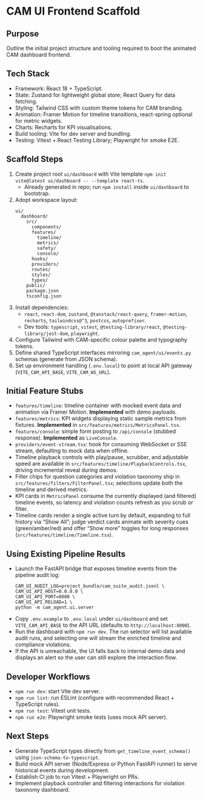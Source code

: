CAM UI Frontend Scaffold
========================

Purpose
-------
Outline the initial project structure and tooling required to boot the animated CAM dashboard frontend.

Tech Stack
----------
- Framework: React 18 + TypeScript.
- State: Zustand for lightweight global store; React Query for data fetching.
- Styling: Tailwind CSS with custom theme tokens for CAM branding.
- Animation: Framer Motion for timeline transitions, react-spring optional for metric widgets.
- Charts: Recharts for KPI visualisations.
- Build tooling: Vite for dev server and bundling.
- Testing: Vitest + React Testing Library; Playwright for smoke E2E.

Scaffold Steps
--------------
1. Create project root `ui/dashboard` with Vite template `npm init vite@latest ui/dashboard -- --template react-ts`.
   - Already generated in repo; run `npm install` inside `ui/dashboard` to bootstrap.
2. Adopt workspace layout:
   ```
   ui/
     dashboard/
       src/
         components/
         features/
           timeline/
           metrics/
           safety/
           console/
         hooks/
         providers/
         routes/
         styles/
         types/
       public/
       package.json
       tsconfig.json
   ```
3. Install dependencies:
   - `react`, `react-dom`, `zustand`, `@tanstack/react-query`, `framer-motion`, `recharts`, `tailwindcss@^3`, `postcss`, `autoprefixer`.
   - Dev tools: `typescript`, `vitest`, `@testing-library/react`, `@testing-library/jest-dom`, `playwright`.
4. Configure Tailwind with CAM-specific colour palette and typography tokens.
5. Define shared TypeScript interfaces mirroring `cam_agent/ui/events.py` schemas (generate from JSON schema).
6. Set up environment handling (`.env.local`) to point at local API gateway (`VITE_CAM_API_BASE`, `VITE_CAM_WS_URL`).

Initial Feature Stubs
---------------------
- `features/timeline`: timeline container with mocked event data and animation via Framer Motion. **Implemented** with demo payloads.
- `features/metrics`: KPI widgets displaying static sample metrics from fixtures. **Implemented** in `src/features/metrics/MetricsPanel.tsx`.
- `features/console`: simple form posting to `/api/console` (stubbed response). **Implemented** as `LiveConsole`.
- `providers/event-stream.tsx`: hook for consuming WebSocket or SSE stream, defaulting to mock data when offline.
- Timeline playback controls with play/pause, scrubber, and adjustable speed are available in `src/features/timeline/PlaybackControls.tsx`, driving incremental reveal during demos.
- Filter chips for question categories and violation taxonomy ship in `src/features/filters/FilterPanel.tsx`; selections update both the timeline and derived metrics.
- KPI cards in `MetricsPanel` consume the currently displayed (and filtered) timeline events, so latency and violation counts refresh as you scrub or filter.
- Timeline cards render a single active turn by default, expanding to full history via “Show All”; judge verdict cards animate with severity cues (green/amber/red) and offer “Show more” toggles for long responses (`src/features/timeline/Timeline.tsx`).

Using Existing Pipeline Results
-------------------------------
- Launch the FastAPI bridge that exposes timeline events from the pipeline audit log:
  ```
  CAM_UI_AUDIT_LOG=project_bundle/cam_suite_audit.jsonl \
  CAM_UI_API_HOST=0.0.0.0 \
  CAM_UI_API_PORT=8080 \
  CAM_UI_API_RELOAD=1 \
  python -m cam_agent.ui.server
  ```
- Copy `.env.example` to `.env.local` under `ui/dashboard` and set `VITE_CAM_API_BASE` to the API URL (defaults to `http://localhost:8000`).
- Run the dashboard with `npm run dev`. The run selector will list available audit runs, and selecting one will stream the enriched timeline and compliance violations.
- If the API is unreachable, the UI falls back to internal demo data and displays an alert so the user can still explore the interaction flow.

Developer Workflows
-------------------
- `npm run dev`: start Vite dev server.
- `npm run lint`: run ESLint (configure with recommended React + TypeScript rules).
- `npm run test`: Vitest unit tests.
- `npm run e2e`: Playwright smoke tests (uses mock API server).

Next Steps
----------
- Generate TypeScript types directly from `get_timeline_event_schema()` using `json-schema-to-typescript`.
- Build mock API server (Node/Express or Python FastAPI runner) to serve historical events during development.
- Establish CI job to run Vitest + Playwright on PRs.
- Implement playback controller and filtering interactions for violation taxonomy dashboard.
